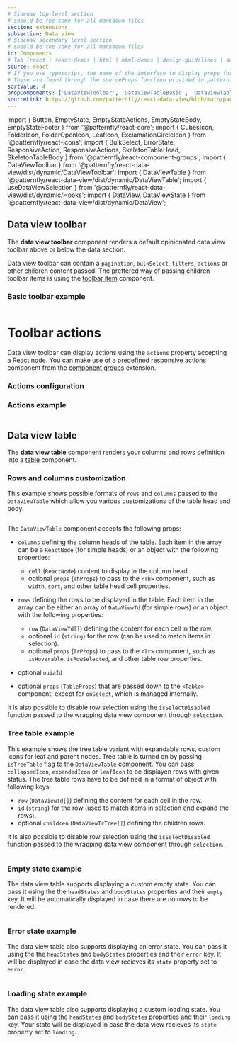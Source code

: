 ```yaml
---
# Sidenav top-level section
# should be the same for all markdown files
section: extensions
subsection: Data view
# Sidenav secondary level section
# should be the same for all markdown files
id: Components
# Tab (react | react-demos | html | html-demos | design-guidelines | accessibility)
source: react
# If you use typescript, the name of the interface to display props for
# These are found through the sourceProps function provided in patternfly-docs.source.js
sortValue: 4
propComponents: ['DataViewToolbar', 'DataViewTableBasic', 'DataViewTableTree', 'DataViewTrTree', 'DataViewTrObject']
sourceLink: https://github.com/patternfly/react-data-view/blob/main/packages/module/patternfly-docs/content/extensions/data-view/examples/Components/Components.md
---
```

import { Button, EmptyState, EmptyStateActions, EmptyStateBody, EmptyStateFooter } from '@patternfly/react-core';
import { CubesIcon, FolderIcon, FolderOpenIcon, LeafIcon, ExclamationCircleIcon } from '@patternfly/react-icons';
import { BulkSelect, ErrorState, ResponsiveAction, ResponsiveActions, SkeletonTableHead, SkeletonTableBody } from '@patternfly/react-component-groups';
import { DataViewToolbar } from '@patternfly/react-data-view/dist/dynamic/DataViewToolbar';
import { DataViewTable } from '@patternfly/react-data-view/dist/dynamic/DataViewTable';
import { useDataViewSelection } from '@patternfly/react-data-view/dist/dynamic/Hooks';
import { DataView, DataViewState } from '@patternfly/react-data-view/dist/dynamic/DataView';

## Data view toolbar

The **data view toolbar** component renders a default opinionated data view toolbar above or below the data section. 

Data view toolbar can contain a `pagination`, `bulkSelect`, `filters`, `actions` or other children content passed. The preffered way of passing children toolbar items is using the [toolbar item](/components/toolbar#toolbar-items) component.

### Basic toolbar example

```js file="./DataViewToolbarExample.tsx"

```

# Toolbar actions
Data view toolbar can display actions using the `actions` property accepting a React node. You can make use of a predefined [responsive actions](/extensions/component-groups/responsive-actions) component from the [component groups](/extensions/component-groups/about-component-groups) extension.

### Actions configuration

### Actions example

```js file="./DataViewToolbarActionsExample.tsx"

```

## Data view table

The **data view table** component renders your columns and rows definition into a [table](/components/table) component. 

### Rows and columns customization

This example shows possible formats of `rows` and `columns` passed to the `DataViewTable` which allow you various customizations of the table head and body. 

```js file="./DataViewTableExample.tsx"

```

The `DataViewTable` component accepts the following props:

- `columns` defining the column heads of the table. Each item in the array can be a `ReactNode` (for simple heads) or an object with the following properties:
  - `cell` (`ReactNode`) content to display in the column head.
  - optional `props` (`ThProps`) to pass to the `<Th>` component, such as `width`, `sort`, and other table head cell properties.

- `rows` defining the rows to be displayed in the table. Each item in the array can be either an array of `DataViewTd` (for simple rows) or an object with the following properties:
  - `row` (`DataViewTd[]`) defining the content for each cell in the row.
  - optional `id` (`string`) for the row (can be used to match items in selection).
  - optional `props` (`TrProps`) to pass to the `<Tr>` component, such as `isHoverable`, `isRowSelected`, and other table row properties.

- optional `ouiaId`

- optional `props` (`TableProps`) that are passed down to the `<Table>` component, except for `onSelect`, which is managed internally.

It is also possible to disable row selection using the `isSelectDisabled` function passed to the wrapping data view component through `selection`.

### Tree table example
This example shows the tree table variant with expandable rows, custom icons for leaf and parent nodes. Tree table is turned on by passing `isTreeTable` flag to the `DataViewTable` component. You can pass `collapsedIcon`, `expandedIcon` or `leafIcon` to be displayen rows with given status. The tree table rows have to be defined in a format of object with following keys:
  - `row` (`DataViewTd[]`) defining the content for each cell in the row.
  - `id` (`string`) for the row (used to match items in selection end expand the rows).
  - optional `children` (`DataViewTrTree[]`) defining the children rows.

It is also possible to disable row selection using the `isSelectDisabled` function passed to the wrapping data view component through `selection`.

```js file="./DataViewTableTreeExample.tsx"

```

### Empty state example
The data view table supports displaying a custom empty state. You can pass it using the the `headStates` and `bodyStates` properties and their `empty` key. It will be automatically displayed in case there are no rows to be rendered.

```js file="./DataViewTableEmptyExample.tsx"

```

### Error state example
The data view table also supports displaying an error state. You can pass it using the the `headStates` and `bodyStates` properties and their `error` key. It will be displayed in case the data view recieves its `state` property set to `error`.

```js file="./DataViewTableErrorExample.tsx"

```

### Loading state example
The data view table also supports displaying a custom loading state. You can pass it using the `headStates` and `bodyStates` properties and their `loading` key. Your state will be displayed in case the data view recieves its `state` property set to `loading`.

```js file="./DataViewTableLoadingExample.tsx"

```
